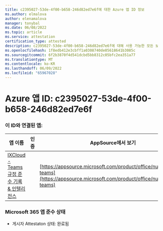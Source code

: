 ```yaml
---
title: c2395027-53de-4f00-b658-246d82ed7e6f에 대한 Azure 앱 ID 정보
ms.author: elmalova
author: elenamalova
manager: tonybal
ms.date: 06/08/2022
ms.topic: article
ms.service: attestation
certification_type: attested
description: c2395027-53de-4f00-b658-246d82ed7e6f에 대해 사용 가능한 모든 보안 및 규정 준수 정보입니다.
ms.openlocfilehash: 1f8edb412e3cbff1a0308740de05618641b3085c
ms.sourcegitcommit: 6f2b3870f4d541dcbd5bb8312c05bfc2ea351a77
ms.translationtype: MT
ms.contentlocale: ko-KR
ms.lasthandoff: 06/09/2022
ms.locfileid: "65967028"
---
```

# <a name="azure-app-id-c2395027-53de-4f00-b658-246d82ed7e6f"></a>Azure 앱 ID: c2395027-53de-4f00-b658-246d82ed7e6f


### <a name="apps-associated-with-this-id"></a>이 ID와 연결된 앱:
| **앱 이름** | **인증** | **AppSource에서 보기** |
|--------------|---------------|-----------------------|
| [IXCloud - Teams 규정 준수 기록 &amp; 인텔리전스](../forward/numonix.nmx-teams.md) |  | [https://appsource.microsoft.com/product/office/numonix.nmx-teams](https://appsource.microsoft.com/product/office/numonix.nmx-teams) |

### <a name="microsoft-365-app-compliance-status"></a>Microsoft 365 앱 준수 상태
- 게시자 Attestaton 상태: 완료됨
